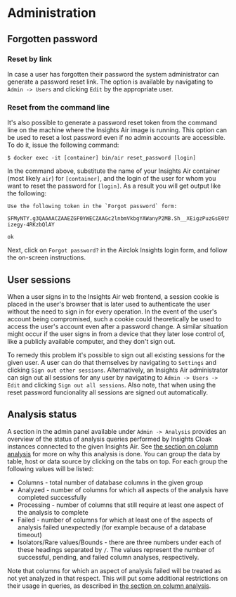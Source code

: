# Administration

## Forgotten password

### Reset by link

In case a user has forgotten their password the system administrator can generate a password reset link. The option
is available by navigating to `Admin -> Users` and clicking `Edit` by the appropriate user.

### Reset from the command line

It's also possible to generate a password reset token from the command line on the machine where the Insights Air image
is running. This option can be used to reset a lost password even if no admin accounts are accessible. To do it, issue
the following command:

```
$ docker exec -it [container] bin/air reset_password [login]
```

In the command above, substitute the name of your Insights Air container (most likely `air`) for `[container]`, and
the login of the user for whom you want to reset the password for `[login]`. As a result you will get output like the
following:

```
Use the following token in the `Forgot password` form:

SFMyNTY.g3QAAAACZAAEZGF0YWECZAAGc2lnbmVkbgYAWanyP2MB.Sh__XEigzPuzGsE0tN79Hxwgnuy-izegy-4RKzbQlAY

ok
```

Next, click on `Forgot password?` in the Airclok Insights login form, and follow the on-screen instructions.

## User sessions

When a user signs in to the Insights Air web frontend, a session cookie is placed in the user's browser that is later
used to authenticate the user without the need to sign in for every operation. In the event of the user's account being
compromised, such a cookie could theoretically be used to access the user's account even after a password change. A
similar situation might occur if the user signs in from a device that they later lose control of, like a publicly
available computer, and they don't sign out.

To remedy this problem it's possible to sign out all existing sessions for the given user. A user can do that themselves
by navigating to `Settings` and clicking `Sign out other sessions`. Alternatively, an Insights Air administrator can
sign out all sessions for any user by navigating to `Admin -> Users -> Edit` and clicking `Sign out all sessions`. Also
note, that when using the reset password funcionality all sessions are signed out automatically.

## Analysis status

A section in the admin panel available under `Admin -> Analysis` provides an overview of the status of analysis queries
performed by Insights Cloak instances connected to the given Insights Air. See [the section on column
analysis](/sql/restrictions.md#column-analysis) for more on why this analysis is done. You can group the data by table,
host or data source by clicking on the tabs on top. For each group the following values will be listed:

- Columns - total number of database columns in the given group
- Analyzed - number of columns for which all aspects of the analysis have completed successfully
- Processing - number of columns that still require at least one aspect of the analysis to complete
- Failed - number of columns for which at least one of the aspects of analysis failed unexpectedly (for example because
  of a database timeout)
- Isolators/Rare values/Bounds - there are three numbers under each of these headings separated by `/`. The values
  represent the number of successful, pending, and failed column analyses, respectively.

Note that columns for which an aspect of analysis failed will be treated as not yet analyzed in that respect. This will
put some additional restrictions on their usage in queries, as described in [the section on column
analysis](/sql/restrictions.md#column-analysis).
